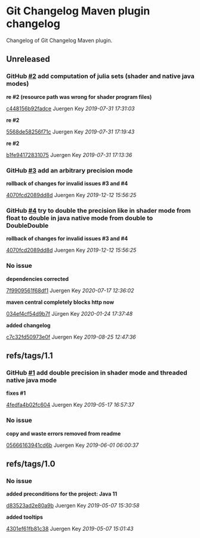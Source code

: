 # Git Changelog Maven plugin changelog

Changelog of Git Changelog Maven plugin.

## Unreleased
### GitHub [#2](https://github.com/elbosso/mandelbrot/issues/2) add computation of julia sets (shader and native java modes)

**re #2 (resource path was wrong for shader program files)**


[c448156b92fadce](https://github.com/elbosso/mandelbrot/commit/c448156b92fadce) Juergen Key *2019-07-31 17:31:03*

**re #2**


[5568de58256f71c](https://github.com/elbosso/mandelbrot/commit/5568de58256f71c) Juergen Key *2019-07-31 17:19:43*

**re #2**


[b1fe94172831075](https://github.com/elbosso/mandelbrot/commit/b1fe94172831075) Juergen Key *2019-07-31 17:13:36*


### GitHub [#3](https://github.com/elbosso/mandelbrot/issues/3) add an arbitrary precision mode 

**rollback of changes for invalid issues #3 and #4**


[4070fcd2089dd8d](https://github.com/elbosso/mandelbrot/commit/4070fcd2089dd8d) Juergen Key *2019-12-12 15:56:25*


### GitHub [#4](https://github.com/elbosso/mandelbrot/issues/4) try to double the precision like in shader mode from float to double in java native mode from double to DoubleDouble

**rollback of changes for invalid issues #3 and #4**


[4070fcd2089dd8d](https://github.com/elbosso/mandelbrot/commit/4070fcd2089dd8d) Juergen Key *2019-12-12 15:56:25*


### No issue

**dependencies corrected**


[7f9909561f68df1](https://github.com/elbosso/mandelbrot/commit/7f9909561f68df1) Juergen Key *2020-07-17 12:36:02*

**maven central completely blocks http now**


[034ef4cf54d9b7f](https://github.com/elbosso/mandelbrot/commit/034ef4cf54d9b7f) Jürgen Key *2020-01-24 17:37:48*

**added changelog**


[c7c32fd50973e0f](https://github.com/elbosso/mandelbrot/commit/c7c32fd50973e0f) Juergen Key *2019-08-25 12:47:36*


## refs/tags/1.1
### GitHub [#1](https://github.com/elbosso/mandelbrot/issues/1) add double precision in shader mode and threaded native java mode

**fixes #1**


[4fedfa4b02fc604](https://github.com/elbosso/mandelbrot/commit/4fedfa4b02fc604) Juergen Key *2019-05-17 16:57:37*


### No issue

**copy and waste errors removed from readme**


[05666163941cd6b](https://github.com/elbosso/mandelbrot/commit/05666163941cd6b) Juergen Key *2019-06-01 06:00:37*


## refs/tags/1.0
### No issue

**added preconditions for the project: Java 11**


[d83523ad2e80a9b](https://github.com/elbosso/mandelbrot/commit/d83523ad2e80a9b) Juergen Key *2019-05-07 15:30:58*

**added tooltips**


[4301ef61fb81c38](https://github.com/elbosso/mandelbrot/commit/4301ef61fb81c38) Juergen Key *2019-05-07 15:01:43*


